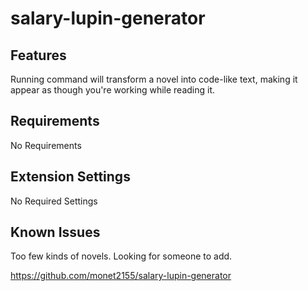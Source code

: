 # salary-lupin-generator

## Features

Running command will transform a novel into code-like text, making it appear as though you're working while reading it.

## Requirements

No Requirements

## Extension Settings

No Required Settings

## Known Issues

Too few kinds of novels. Looking for someone to add.

https://github.com/monet2155/salary-lupin-generator
